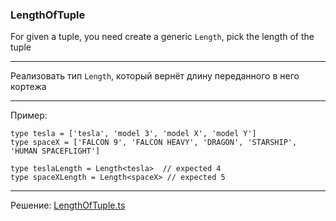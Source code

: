 ### LengthOfTuple

For given a tuple, you need create a generic `Length`, pick the length of the tuple

---
Реализовать тип `Length`, который вернёт длину переданного в него кортежа

---
Пример:

```
type tesla = ['tesla', 'model 3', 'model X', 'model Y']
type spaceX = ['FALCON 9', 'FALCON HEAVY', 'DRAGON', 'STARSHIP', 'HUMAN SPACEFLIGHT']

type teslaLength = Length<tesla>  // expected 4
type spaceXLength = Length<spaceX> // expected 5
```

---

Решение: [LengthOfTuple.ts](./LengthOfTuple.ts)